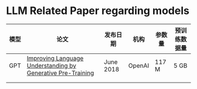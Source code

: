 # LLM Related Paper regarding models

| 模型   |  论文 | 发布日期   | 机构 | 参数量  | 预训练数据量|
|---|---|---|---|---|---|
|  GPT | [Improving Language Understanding by Generative Pre-Training](https://s3-us-west-2.amazonaws.com/openai-assets/research-covers/language-unsupervised/language_understanding_paper.pdf) | June 2018  | OpenAI  | 117 M  |5 GB|
|   |   |   |   |   ||
|   |   |   |   |   ||

